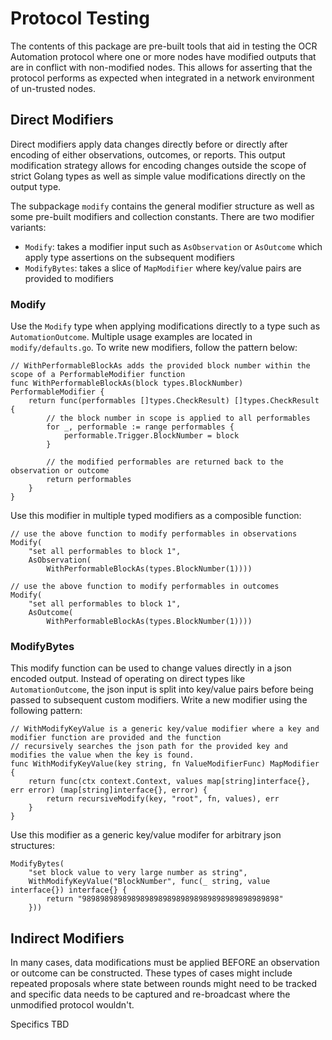 # Protocol Testing

The contents of this package are pre-built tools that aid in testing the OCR Automation protocol where one or more nodes
have modified outputs that are in conflict with non-modified nodes. This allows for asserting that the protocol performs
as expected when integrated in a network environment of un-trusted nodes.

## Direct Modifiers

Direct modifiers apply data changes directly before or directly after encoding of either observations, outcomes, or
reports. This output modification strategy allows for encoding changes outside the scope of strict Golang types as well
as simple value modifications directly on the output type.

The subpackage `modify` contains the general modifier structure as well as some pre-built modifiers and collection
constants. There are two modifier variants:

- `Modify`: takes a modifier input such as `AsObservation` or `AsOutcome` which apply type assertions on the subsequent modifiers
- `ModifyBytes`: takes a slice of `MapModifier` where key/value pairs are provided to modifiers

### Modify

Use the `Modify` type when applying modifications directly to a type such as `AutomationOutcome`. Multiple usage
examples are located in `modify/defaults.go`. To write new modifiers, follow the pattern below:

```
// WithPerformableBlockAs adds the provided block number within the scope of a PerformableModifier function
func WithPerformableBlockAs(block types.BlockNumber) PerformableModifier {
	return func(performables []types.CheckResult) []types.CheckResult {
        // the block number in scope is applied to all performables
		for _, performable := range performables {
			performable.Trigger.BlockNumber = block
		}

        // the modified performables are returned back to the observation or outcome
		return performables
	}
}
```

Use this modifier in multiple typed modifiers as a composible function:

```
// use the above function to modify performables in observations
Modify(
    "set all performables to block 1",
    AsObservation(
        WithPerformableBlockAs(types.BlockNumber(1))))

// use the above function to modify performables in outcomes
Modify(
    "set all performables to block 1",
    AsOutcome(
        WithPerformableBlockAs(types.BlockNumber(1))))
```

### ModifyBytes

This modify function can be used to change values directly in a json encoded output. Instead of operating on direct
types like `AutomationOutcome`, the json input is split into key/value pairs before being passed to subsequent custom
modifiers. Write a new modifier using the following pattern:

```
// WithModifyKeyValue is a generic key/value modifier where a key and modifier function are provided and the function
// recursively searches the json path for the provided key and modifies the value when the key is found.
func WithModifyKeyValue(key string, fn ValueModifierFunc) MapModifier {
	return func(ctx context.Context, values map[string]interface{}, err error) (map[string]interface{}, error) {
		return recursiveModify(key, "root", fn, values), err
	}
}
```

Use this modifier as a generic key/value modifer for arbitrary json structures:

```
ModifyBytes(
    "set block value to very large number as string",
    WithModifyKeyValue("BlockNumber", func(_ string, value interface{}) interface{} {
        return "98989898989898989898989898989898989898989898"
    }))
```

## Indirect Modifiers

In many cases, data modifications must be applied BEFORE an observation or outcome can be constructed. These types of
cases might include repeated proposals where state between rounds might need to be tracked and specific data needs to be
captured and re-broadcast where the unmodified protocol wouldn't. 

Specifics TBD